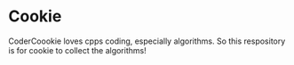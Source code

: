 # Cookie
CoderCoookie loves cpps coding, especially algorithms. So this respository is for cookie to collect the algorithms! 
